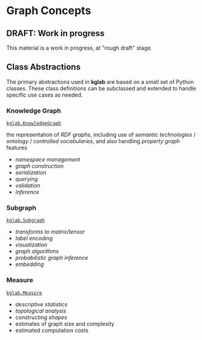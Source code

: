 # Graph Concepts

## DRAFT: Work in progress

This material is a work in progress, at "rough draft" stage.


## Class Abstractions

The primary abstractions used in **kglab** are based on a small set of
Python classes.
These class definitions can be subclassed and extended to handle
specific use cases as needed.


### Knowledge Graph

[`kglab.KnowledgeGraph`](../ref/#knowledgegraph-class)

the representation of *RDF graphs*,
including use of *semantic technologies* / *ontology* / *controlled vocabularies*,
and also handling *property graph* features

  * *namespace management*
  * *graph construction*
  * *serialization*
  * *querying*
  * *validation*
  * *inference*


### Subgraph

[`kglab.Subgraph`](../ref/#subgraph-class)

  * *transforms to matrix/tensor*
  * *label encoding*
  * *visualization*
  * *graph algorithms*
  * *probabilistic graph inference*
  * *embedding*


### Measure

[`kglab.Measure`](../ref/#measure-class)

  * *descriptive statistics*
  * *topological analysis*
  * constructing *shapes*
  * estimates of graph size and complexity
  * estimated computation costs
